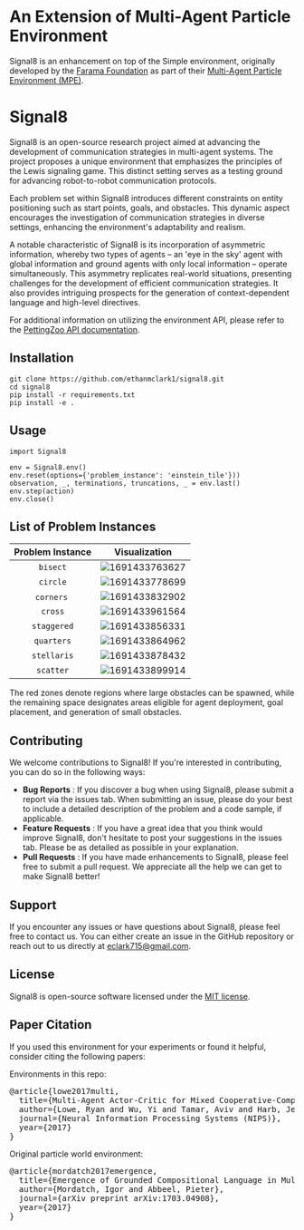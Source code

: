 # An Extension of Multi-Agent Particle Environment

Signal8 is an enhancement on top of the Simple environment, originally developed by the [Farama Foundation](https://farama.org/) as part of their [Multi-Agent Particle Environment (MPE)](https://pettingzoo.farama.org/environments/mpe/).

# Signal8

Signal8 is an open-source research project aimed at advancing the development of communication strategies in multi-agent systems. The project proposes a unique environment that emphasizes the principles of the Lewis signaling game. This distinct setting serves as a testing ground for advancing robot-to-robot communication protocols.

Each problem set within Signal8 introduces different constraints on entity positioning such as start points, goals, and obstacles. This dynamic aspect encourages the investigation of communication strategies in diverse settings, enhancing the environment's adaptability and realism.

A notable characteristic of Signal8 is its incorporation of asymmetric information, whereby two types of agents – an 'eye in the sky' agent with global information and ground agents with only local information – operate simultaneously. This asymmetry replicates real-world situations, presenting challenges for the development of efficient communication strategies. It also provides intriguing prospects for the generation of context-dependent language and high-level directives.

For additional information on utilizing the environment API, please refer to the [PettingZoo API documentation](https://pettingzoo.farama.org/content/basic_usage/).

## Installation

```
git clone https://github.com/ethanmclark1/signal8.git
cd signal8
pip install -r requirements.txt
pip install -e .
```

## Usage

```
import Signal8

env = Signal8.env()
env.reset(options={'problem_instance': 'einstein_tile'}))
observation, _, terminations, truncations, _ = env.last()
env.step(action)
env.close()
```

## List of Problem Instances

| Problem Instance |                 Visualization                 |
| :--------------: | :--------------------------------------------: |
|    ``bisect``    | ![1691433763627](image/README/1691433763627.png) |
|    ``circle``    | ![1691433778699](image/README/1691433778699.png) |
|  ``corners``   | ![1691433832902](image/README/1691433832902.png) |
|    ``cross``    | ![1691433961564](image/README/1691433961564.png) |
|  ``staggered``  | ![1691433856331](image/README/1691433856331.png) |
|   ``quarters``   | ![1691433864962](image/README/1691433864962.png) |
|  ``stellaris``  | ![1691433878432](image/README/1691433878432.png) |
|   ``scatter``   | ![1691433899914](image/README/1691433899914.png) |

The red zones denote regions where large obstacles can be spawned, while the remaining space designates areas eligible for agent deployment, goal placement, and generation of small obstacles.

## Contributing

We welcome contributions to Signal8! If you're interested in contributing, you can do so in the following ways:

* **Bug Reports** : If you discover a bug when using Signal8, please submit a report via the issues tab. When submitting an issue, please do your best to include a detailed description of the problem and a code sample, if applicable.
* **Feature Requests** : If you have a great idea that you think would improve Signal8, don't hesitate to post your suggestions in the issues tab. Please be as detailed as possible in your explanation.
* **Pull Requests** : If you have made enhancements to Signal8, please feel free to submit a pull request. We appreciate all the help we can get to make Signal8 better!

## Support

If you encounter any issues or have questions about Signal8, please feel free to contact us. You can either create an issue in the GitHub repository or reach out to us directly at [eclark715@gmail.com](mailto:eclark715@gmail.com).

## License

Signal8 is open-source software licensed under the [MIT license](https://chat.openai.com/LINK_TO_YOUR_LICENSE).

## Paper Citation

If you used this environment for your experiments or found it helpful, consider citing the following papers:

Environments in this repo:

<pre>
@article{lowe2017multi,
  title={Multi-Agent Actor-Critic for Mixed Cooperative-Competitive Environments},
  author={Lowe, Ryan and Wu, Yi and Tamar, Aviv and Harb, Jean and Abbeel, Pieter and Mordatch, Igor},
  journal={Neural Information Processing Systems (NIPS)},
  year={2017}
}
</pre>

Original particle world environment:

<pre>
@article{mordatch2017emergence,
  title={Emergence of Grounded Compositional Language in Multi-Agent Populations},
  author={Mordatch, Igor and Abbeel, Pieter},
  journal={arXiv preprint arXiv:1703.04908},
  year={2017}
}
</pre>
